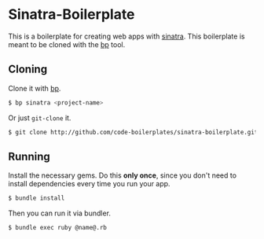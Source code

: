 # Sinatra-Boilerplate
This is a boilerplate for creating web apps with [sinatra](http://sinatrarb.com). This boilerplate is meant to be 
cloned with the [bp](http://github.com/code-boilerplates/bp) tool.

## Cloning
Clone it with [bp](http://github.com/code-boilerplates/bp).

```sh
$ bp sinatra <project-name>
```

Or just `git-clone` it.

```sh
$ git clone http://github.com/code-boilerplates/sinatra-boilerplate.git
```

## Running
Install the necessary gems. Do this **only once**, since you don't need to install dependencies every time you run 
your app.

```sh
$ bundle install
```

Then you can run it via bundler.

```sh
$ bundle exec ruby @name@.rb
```
